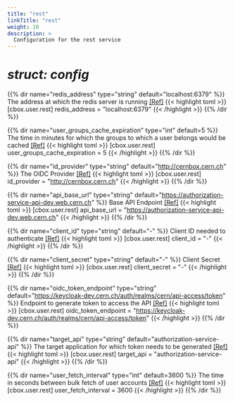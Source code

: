 ```yaml
---
title: "rest"
linkTitle: "rest"
weight: 10
description: >
  Configuration for the rest service
---
```


# _struct: config_

{{% dir name="redis_address" type="string" default="localhost:6379" %}}
The address at which the redis server is running [[Ref]](https://github.com/cs3org/reva/tree/master/pkg/cbox/user/rest/rest.go#L53)
{{< highlight toml >}}
[cbox.user.rest]
redis_address = "localhost:6379"
{{< /highlight >}}
{{% /dir %}}

{{% dir name="user_groups_cache_expiration" type="int" default=5 %}}
The time in minutes for which the groups to which a user belongs would be cached [[Ref]](https://github.com/cs3org/reva/tree/master/pkg/cbox/user/rest/rest.go#L59)
{{< highlight toml >}}
[cbox.user.rest]
user_groups_cache_expiration = 5
{{< /highlight >}}
{{% /dir %}}

{{% dir name="id_provider" type="string" default="http://cernbox.cern.ch" %}}
The OIDC Provider [[Ref]](https://github.com/cs3org/reva/tree/master/pkg/cbox/user/rest/rest.go#L61)
{{< highlight toml >}}
[cbox.user.rest]
id_provider = "http://cernbox.cern.ch"
{{< /highlight >}}
{{% /dir %}}

{{% dir name="api_base_url" type="string" default="https://authorization-service-api-dev.web.cern.ch" %}}
Base API Endpoint [[Ref]](https://github.com/cs3org/reva/tree/master/pkg/cbox/user/rest/rest.go#L63)
{{< highlight toml >}}
[cbox.user.rest]
api_base_url = "https://authorization-service-api-dev.web.cern.ch"
{{< /highlight >}}
{{% /dir %}}

{{% dir name="client_id" type="string" default="-" %}}
Client ID needed to authenticate [[Ref]](https://github.com/cs3org/reva/tree/master/pkg/cbox/user/rest/rest.go#L65)
{{< highlight toml >}}
[cbox.user.rest]
client_id = "-"
{{< /highlight >}}
{{% /dir %}}

{{% dir name="client_secret" type="string" default="-" %}}
Client Secret [[Ref]](https://github.com/cs3org/reva/tree/master/pkg/cbox/user/rest/rest.go#L67)
{{< highlight toml >}}
[cbox.user.rest]
client_secret = "-"
{{< /highlight >}}
{{% /dir %}}

{{% dir name="oidc_token_endpoint" type="string" default="https://keycloak-dev.cern.ch/auth/realms/cern/api-access/token" %}}
Endpoint to generate token to access the API [[Ref]](https://github.com/cs3org/reva/tree/master/pkg/cbox/user/rest/rest.go#L70)
{{< highlight toml >}}
[cbox.user.rest]
oidc_token_endpoint = "https://keycloak-dev.cern.ch/auth/realms/cern/api-access/token"
{{< /highlight >}}
{{% /dir %}}

{{% dir name="target_api" type="string" default="authorization-service-api" %}}
The target application for which token needs to be generated [[Ref]](https://github.com/cs3org/reva/tree/master/pkg/cbox/user/rest/rest.go#L72)
{{< highlight toml >}}
[cbox.user.rest]
target_api = "authorization-service-api"
{{< /highlight >}}
{{% /dir %}}

{{% dir name="user_fetch_interval" type="int" default=3600 %}}
The time in seconds between bulk fetch of user accounts [[Ref]](https://github.com/cs3org/reva/tree/master/pkg/cbox/user/rest/rest.go#L74)
{{< highlight toml >}}
[cbox.user.rest]
user_fetch_interval = 3600
{{< /highlight >}}
{{% /dir %}}

